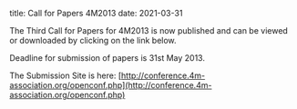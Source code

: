 title: Call for Papers 4M2013
date: 2021-03-31

The Third Call for Papers for 4M2013 is now published and can be viewed or downloaded by clicking on the link below.
<!--break-->
Deadline for submission of papers is 31st May 2013.

The Submission Site is here: [http://conference.4m-association.org/openconf.php](http://conference.4m-association.org/openconf.php)
